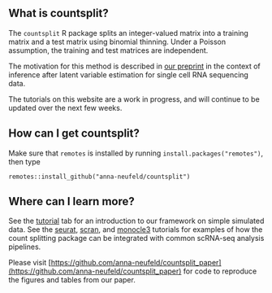 What is countsplit?
-----

The ``countsplit`` R package splits an integer-valued matrix into a training matrix and a test matrix using binomial thinning. Under a Poisson assumption, the training and test matrices are independent. 

The motivation for this method is described in [our preprint](XXXXXXX) in the context of inference after latent variable estimation for single cell RNA sequencing data. 

The tutorials on this website are a work in progress, and will continue to be updated over the next few weeks. 

How can I get countsplit?
-----

Make sure that ``remotes`` is installed by running ``install.packages("remotes")``, then type

```{r}
remotes::install_github("anna-neufeld/countsplit")
```

Where can I learn more? 
-----

See the [tutorial](https://anna-neufeld.github.io/countsplit/articles/countsplit_tutorial.html) tab for an introduction to our framework on simple simulated data. See the [seurat](https://anna-neufeld.github.io/countsplit/articles/seurat_tutorial.html),
[scran](https://anna-neufeld.github.io/countsplit/articles/scran_tutorial.html), and [monocle3](https://anna-neufeld.github.io/countsplit/articles/monocle3_tutorial.html) tutorials for examples of how the count splitting package can be integrated with common scRNA-seq analysis pipelines. 

Please visit [https://github.com/anna-neufeld/countsplit_paper](https://github.com/anna-neufeld/countsplit_paper) for code to reproduce the figures and tables from our paper. 





